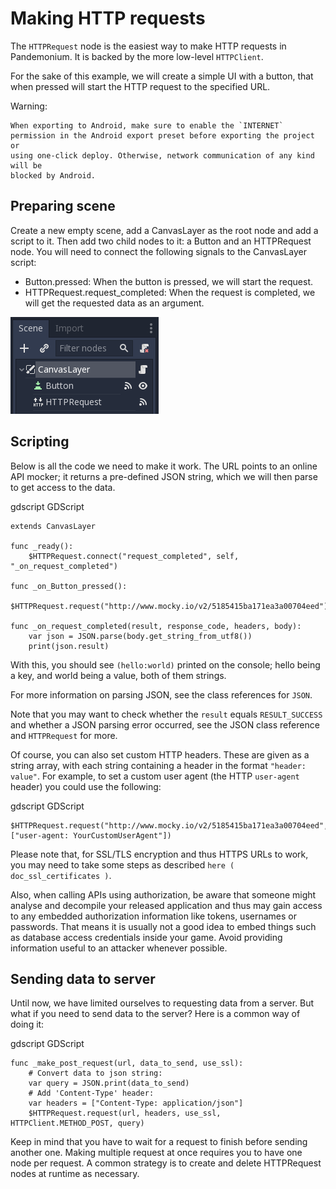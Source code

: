 

# Making HTTP requests

The `HTTPRequest` node is the easiest way to make HTTP requests in Pandemonium.
It is backed by the more low-level `HTTPClient`.

For the sake of this example, we will create a simple UI with a button, that when pressed will start the HTTP request to the specified URL.

Warning:


    When exporting to Android, make sure to enable the `INTERNET`
    permission in the Android export preset before exporting the project or
    using one-click deploy. Otherwise, network communication of any kind will be
    blocked by Android.

## Preparing scene

Create a new empty scene, add a CanvasLayer as the root node and add a script to it. Then add two child nodes to it: a Button and an HTTPRequest node. You will need to connect the following signals to the CanvasLayer script:

- Button.pressed: When the button is pressed, we will start the request.
- HTTPRequest.request_completed: When the request is completed, we will get the requested data as an argument.

![](img/rest_api_scene.png)

## Scripting

Below is all the code we need to make it work. The URL points to an online API mocker; it returns a pre-defined JSON string, which we will then parse to get access to the data.

gdscript GDScript

```
extends CanvasLayer

func _ready():
    $HTTPRequest.connect("request_completed", self, "_on_request_completed")

func _on_Button_pressed():
    $HTTPRequest.request("http://www.mocky.io/v2/5185415ba171ea3a00704eed")

func _on_request_completed(result, response_code, headers, body):
    var json = JSON.parse(body.get_string_from_utf8())
    print(json.result)
```

With this, you should see `(hello:world)` printed on the console; hello being a key, and world being a value, both of them strings.

For more information on parsing JSON, see the class references for `JSON`.

Note that you may want to check whether the `result` equals `RESULT_SUCCESS` and whether a JSON parsing error occurred, see the JSON class reference and `HTTPRequest` for more.

Of course, you can also set custom HTTP headers. These are given as a string array, with each string containing a header in the format `"header: value"`.
For example, to set a custom user agent (the HTTP `user-agent` header) you could use the following:

gdscript GDScript

```
$HTTPRequest.request("http://www.mocky.io/v2/5185415ba171ea3a00704eed", ["user-agent: YourCustomUserAgent"])
```

Please note that, for SSL/TLS encryption and thus HTTPS URLs to work, you may need to take some steps as described `here ( doc_ssl_certificates )`.

Also, when calling APIs using authorization, be aware that someone might analyse and decompile your released application and thus may gain access to any embedded authorization information like tokens, usernames or passwords.
That means it is usually not a good idea to embed things such as database access credentials inside your game. Avoid providing information useful to an attacker whenever possible.

## Sending data to server

Until now, we have limited ourselves to requesting data from a server. But what if you need to send data to the server? Here is a common way of doing it:

gdscript GDScript

```
func _make_post_request(url, data_to_send, use_ssl):
    # Convert data to json string:
    var query = JSON.print(data_to_send)
    # Add 'Content-Type' header:
    var headers = ["Content-Type: application/json"]
    $HTTPRequest.request(url, headers, use_ssl, HTTPClient.METHOD_POST, query)
```

Keep in mind that you have to wait for a request to finish before sending another one. Making multiple request at once requires you to have one node per request.
A common strategy is to create and delete HTTPRequest nodes at runtime as necessary.
